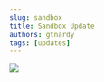 ```yaml
---
slug: sandbox
title: Sandbox Update
authors: gtnardy
tags: [updates]
---
```



![](/img/blog/updates/sandbox.jpg)